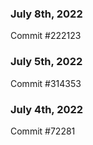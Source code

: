 ### July 8th, 2022

Commit #222123

### July 5th, 2022

Commit #314353


### July 4th, 2022

Commit #72281
